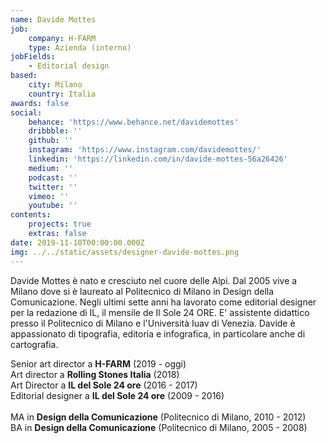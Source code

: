```yaml
---
name: Davide Mottes
job:
    company: H-FARM
    type: Azienda (interno)
jobFields:
    - Editorial design
based:
    city: Milano
    country: Italia
awards: false
social:
    behance: 'https://www.behance.net/davidemottes'
    dribbble: ''
    github: ''
    instagram: 'https://www.instagram.com/davidemottes/'
    linkedin: 'https://linkedin.com/in/davide-mottes-56a26426'
    medium: ''
    podcast: ''
    twitter: ''
    vimeo: ''
    youtube: ''
contents:
    projects: true
    extras: false
date: 2019-11-10T00:00:00.000Z
img: ../../static/assets/designer-davide-mottes.png
---
```


Davide Mottes è nato e cresciuto nel cuore delle Alpi. Dal 2005 vive a Milano dove si è laureato al Politecnico di Milano in Design della Comunicazione. Negli ultimi sette anni ha lavorato come editorial designer per la redazione di IL, il mensile de Il Sole 24 ORE. E' assistente didattico presso il Politecnico di Milano e l'Università Iuav di Venezia. Davide è appassionato di tipografia, editoria e infografica, in particolare anche di cartografia.

Senior art director a **H-FARM** (2019 - oggi)  
Art director a **Rolling Stones Italia** (2018)  
Art Director a **IL del Sole 24 ore** (2016 - 2017)  
Editorial designer a **IL del Sole 24 ore** (2009 - 2016)<br><br>
MA in **Design della Comunicazione** (Politecnico di Milano, 2010 - 2012)  
BA in **Design della Comunicazione** (Politecnico di Milano, 2005 - 2008)
